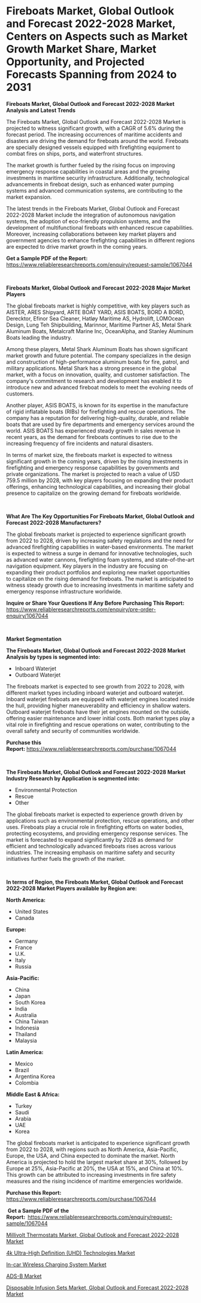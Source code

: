 <p><h1>Fireboats Market, Global Outlook and Forecast 2022-2028 Market, Centers on Aspects such as Market Growth Market Share, Market Opportunity, and Projected Forecasts Spanning from 2024 to 2031</h1></p><p><strong>Fireboats Market, Global Outlook and Forecast 2022-2028 Market Analysis and Latest Trends</strong></p>
<p><p>The Fireboats Market, Global Outlook and Forecast 2022-2028 Market is projected to witness significant growth, with a CAGR of 5.6% during the forecast period. The increasing occurrences of maritime accidents and disasters are driving the demand for fireboats around the world. Fireboats are specially designed vessels equipped with firefighting equipment to combat fires on ships, ports, and waterfront structures. </p><p>The market growth is further fueled by the rising focus on improving emergency response capabilities in coastal areas and the growing investments in maritime security infrastructure. Additionally, technological advancements in fireboat design, such as enhanced water pumping systems and advanced communication systems, are contributing to the market expansion.</p><p>The latest trends in the Fireboats Market, Global Outlook and Forecast 2022-2028 Market include the integration of autonomous navigation systems, the adoption of eco-friendly propulsion systems, and the development of multifunctional fireboats with enhanced rescue capabilities. Moreover, increasing collaborations between key market players and government agencies to enhance firefighting capabilities in different regions are expected to drive market growth in the coming years.</p></p>
<p><strong>Get a Sample PDF of the Report:&nbsp;</strong> <a href="https://www.reliableresearchreports.com/enquiry/request-sample/1067044">https://www.reliableresearchreports.com/enquiry/request-sample/1067044</a></p>
<p>&nbsp;</p>
<p><strong>Fireboats Market, Global Outlook and Forecast 2022-2028 Major Market Players</strong></p>
<p><p>The global fireboats market is highly competitive, with key players such as AISTER, ARES Shipyard, ARTE BOAT YARD, ASIS BOATS, BORD A BORD, Derecktor, Efinor Sea Cleaner, Hatløy Maritime AS, Hydrolift, LOMOcean Design, Lung Teh Shipbuilding, Marinnor, Maritime Partner AS, Metal Shark Aluminum Boats, Metalcraft Marine Inc, OceanAlpha, and Stanley Aluminum Boats leading the industry.</p><p>Among these players, Metal Shark Aluminum Boats has shown significant market growth and future potential. The company specializes in the design and construction of high-performance aluminum boats for fire, patrol, and military applications. Metal Shark has a strong presence in the global market, with a focus on innovation, quality, and customer satisfaction. The company's commitment to research and development has enabled it to introduce new and advanced fireboat models to meet the evolving needs of customers.</p><p>Another player, ASIS BOATS, is known for its expertise in the manufacture of rigid inflatable boats (RIBs) for firefighting and rescue operations. The company has a reputation for delivering high-quality, durable, and reliable boats that are used by fire departments and emergency services around the world. ASIS BOATS has experienced steady growth in sales revenue in recent years, as the demand for fireboats continues to rise due to the increasing frequency of fire incidents and natural disasters.</p><p>In terms of market size, the fireboats market is expected to witness significant growth in the coming years, driven by the rising investments in firefighting and emergency response capabilities by governments and private organizations. The market is projected to reach a value of USD 759.5 million by 2028, with key players focusing on expanding their product offerings, enhancing technological capabilities, and increasing their global presence to capitalize on the growing demand for fireboats worldwide.</p></p>
<p>&nbsp;</p>
<p><strong>What Are The Key Opportunities For Fireboats Market, Global Outlook and Forecast 2022-2028 Manufacturers?</strong></p>
<p><p>The global fireboats market is projected to experience significant growth from 2022 to 2028, driven by increasing safety regulations and the need for advanced firefighting capabilities in water-based environments. The market is expected to witness a surge in demand for innovative technologies, such as advanced water cannons, firefighting foam systems, and state-of-the-art navigation equipment. Key players in the industry are focusing on expanding their product portfolios and exploring new market opportunities to capitalize on the rising demand for fireboats. The market is anticipated to witness steady growth due to increasing investments in maritime safety and emergency response infrastructure worldwide.</p></p>
<p><strong>Inquire or Share Your Questions If Any Before Purchasing This Report:</strong> <a href="https://www.reliableresearchreports.com/enquiry/pre-order-enquiry/1067044">https://www.reliableresearchreports.com/enquiry/pre-order-enquiry/1067044</a></p>
<p>&nbsp;</p>
<p><strong>Market Segmentation</strong></p>
<p><strong>The Fireboats Market, Global Outlook and Forecast 2022-2028 Market Analysis by types is segmented into:</strong></p>
<p><ul><li>Inboard Waterjet</li><li>Outboard Waterjet</li></ul></p>
<p><p>The fireboats market is expected to see growth from 2022 to 2028, with different market types including inboard waterjet and outboard waterjet. Inboard waterjet fireboats are equipped with waterjet engines located inside the hull, providing higher maneuverability and efficiency in shallow waters. Outboard waterjet fireboats have their jet engines mounted on the outside, offering easier maintenance and lower initial costs. Both market types play a vital role in firefighting and rescue operations on water, contributing to the overall safety and security of communities worldwide.</p></p>
<p><strong>Purchase this Report:&nbsp;</strong><a href="https://www.reliableresearchreports.com/purchase/1067044">https://www.reliableresearchreports.com/purchase/1067044</a></p>
<p>&nbsp;</p>
<p><strong>The Fireboats Market, Global Outlook and Forecast 2022-2028 Market Industry Research by Application is segmented into:</strong></p>
<p><ul><li>Environmental Protection</li><li>Rescue</li><li>Other</li></ul></p>
<p><p>The global fireboats market is expected to experience growth driven by applications such as environmental protection, rescue operations, and other uses. Fireboats play a crucial role in firefighting efforts on water bodies, protecting ecosystems, and providing emergency response services. The market is forecasted to expand significantly by 2028 as demand for efficient and technologically advanced fireboats rises across various industries. The increasing emphasis on maritime safety and security initiatives further fuels the growth of the market.</p></p>
<p>&nbsp;</p>
<p><strong>In terms of Region, the Fireboats Market, Global Outlook and Forecast 2022-2028 Market Players available by Region are:</strong></p>
<p>
    <p> <strong> North America: </strong>
        <ul>
            <li>United States</li>
            <li>Canada</li>
        </ul>
        </p> 
    <p> <strong> Europe: </strong>
        <ul>
            <li>Germany</li>
            <li>France</li>
            <li>U.K.</li>
            <li>Italy</li>
            <li>Russia</li>
        </ul>
        </p> 
    <p> <strong> Asia-Pacific: </strong>
        <ul>
            <li>China</li>
            <li>Japan</li>
            <li>South Korea</li>
            <li>India</li>
            <li>Australia</li>
            <li>China Taiwan</li>
            <li>Indonesia</li>
            <li>Thailand</li>
            <li>Malaysia</li>
        </ul>
        </p> 
    <p> <strong> Latin America: </strong>
        <ul>
            <li>Mexico</li>
            <li>Brazil</li>
            <li>Argentina Korea</li>
            <li>Colombia</li>
        </ul>
        </p> 
    <p> <strong> Middle East & Africa: </strong>
        <ul>
            <li>Turkey</li>
            <li>Saudi</li>
            <li>Arabia</li>
            <li>UAE</li>
            <li>Korea</li>
        </ul>
    </p>
    </p>
<p><p>The global fireboats market is anticipated to experience significant growth from 2022 to 2028, with regions such as North America, Asia-Pacific, Europe, the USA, and China expected to dominate the market. North America is projected to hold the largest market share at 30%, followed by Europe at 25%, Asia-Pacific at 20%, the USA at 15%, and China at 10%. This growth can be attributed to increasing investments in fire safety measures and the rising incidence of maritime emergencies worldwide.</p></p>
<p><strong>Purchase this Report: </strong><a href="https://www.reliableresearchreports.com/purchase/1067044">https://www.reliableresearchreports.com/purchase/1067044</a></p>
<p>&nbsp;<strong>Get a Sample PDF of the Report:&nbsp;&nbsp;</strong><a href="https://www.reliableresearchreports.com/enquiry/request-sample/1067044">https://www.reliableresearchreports.com/enquiry/request-sample/1067044</a></p>
<p><strong></strong></p>
<p><p><a href="https://github.com/pizolina/Market-Research-Report-List-3/blob/main/millivolt-thermostats-market-global-outlook-and-forecast-2022-2028-market.md">Millivolt Thermostats Market, Global Outlook and Forecast 2022-2028 Market</a></p><p><a href="https://medium.com/@oliviastone00/4k-ultra-high-definition-uhd-technologies-market-furnishes-information-on-market-share-market-2574021e6add">4k Ultra-High Definition (UHD) Technologies Market</a></p><p><a href="https://medium.com/@oliviastone00/in-car-wireless-charging-system-market-size-cagr-trends-2024-2030-60ce1adcb133">In-car Wireless Charging System Market</a></p><p><a href="https://medium.com/@oliviastone00/ads-b-market-size-reveals-the-best-marketing-channels-in-global-industry-d388f9f75388">ADS-B Market</a></p><p><a href="https://github.com/sofayahoo2023/Market-Research-Report-List-3/blob/main/disposable-infusion-sets-market-global-outlook-and-forecast-2022-2028-market.md">Disposable Infusion Sets Market, Global Outlook and Forecast 2022-2028 Market</a></p></p>